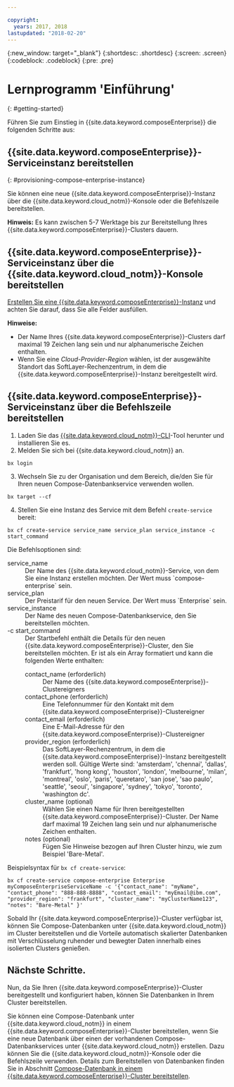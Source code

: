 ```yaml
---

copyright:
  years: 2017, 2018
lastupdated: "2018-02-20"
---
```


{:new_window: target="_blank"}
{:shortdesc: .shortdesc}
{:screen: .screen}
{:codeblock: .codeblock}
{:pre: .pre}

# Lernprogramm 'Einführung'
{: #getting-started}

Führen Sie zum Einstieg in {{site.data.keyword.composeEnterprise}} die folgenden Schritte aus:

## {{site.data.keyword.composeEnterprise}}-Serviceinstanz bereitstellen
{: #provisioning-compose-enterprise-instance}

Sie können eine neue {{site.data.keyword.composeEnterprise}}-Instanz über die {{site.data.keyword.cloud_notm}}-Konsole oder die Befehlszeile bereitstellen.

**Hinweis:** Es kann zwischen 5-7 Werktage bis zur Bereitstellung Ihres {{site.data.keyword.composeEnterprise}}-Clusters dauern.

##  {{site.data.keyword.composeEnterprise}}-Serviceinstanz über die {{site.data.keyword.cloud_notm}}-Konsole bereitstellen

[Erstellen Sie eine {{site.data.keyword.composeEnterprise}}-Instanz](https://console.{DomainName}/catalog/services/compose-enterprise/) und achten Sie darauf, dass Sie alle Felder ausfüllen. 

**Hinweise:**
- Der Name Ihres {{site.data.keyword.composeEnterprise}}-Clusters darf maximal 19 Zeichen lang sein und nur alphanumerische Zeichen enthalten.
- Wenn Sie eine *Cloud-Provider-Region* wählen, ist der ausgewählte Standort das SoftLayer-Rechenzentrum, in dem die {{site.data.keyword.composeEnterprise}}-Instanz bereitgestellt wird. 


## {{site.data.keyword.composeEnterprise}}-Serviceinstanz über die Befehlszeile bereitstellen

1. Laden Sie das [{{site.data.keyword.cloud_notm}}-CLI](https://console.{DomainName}/docs/cli/reference/bluemix_cli/download_cli.html)-Tool herunter und installieren Sie es.
2. Melden Sie sich bei {{site.data.keyword.cloud_notm}} an.

  ```
  bx login
  ```

3. Wechseln Sie zu der Organisation und dem Bereich, die/den Sie für Ihren neuen Compose-Datenbankservice verwenden wollen.

  ```
  bx target --cf
  ```

4. Stellen Sie eine Instanz des Service mit dem Befehl `create-service` bereit:

  ```
  bx cf create-service service_name service_plan service_instance -c start_command
  ```

  Die Befehlsoptionen sind:

  <dl>
    <dt>service_name</dt>
    <dd>
    Der Name des {{site.data.keyword.cloud_notm}}-Service, von dem Sie eine Instanz erstellen möchten. Der Wert muss `compose-enterprise` sein.
    </dd>
    <dt>service_plan</dt>
    <dd>
    Der Preistarif für den neuen Service. Der Wert muss `Enterprise` sein.
    </dd>
    <dt>service_instance</dt>
    <dd>
    Der Name des neuen Compose-Datenbankservice, den Sie bereitstellen möchten.
    </dd>
    <dt>-c start_command</dt>
    <dd>
    Der Startbefehl enthält die Details für den neuen {{site.data.keyword.composeEnterprise}}-Cluster, den Sie bereitstellen möchten. Er ist als ein Array formatiert und kann die folgenden Werte enthalten:
      <dl>
        <dt>contact_name (erforderlich)</dt>
        <dd>
        Der Name des {{site.data.keyword.composeEnterprise}}-Clustereigners
        </dd>
        <dt>contact_phone (erforderlich)</dt>
        <dd>
        Eine Telefonnummer für den Kontakt mit dem {{site.data.keyword.composeEnterprise}}-Clustereigner
        </dd>
        <dt>contact_email (erforderlich)</dt>
        <dd>
        Eine E-Mail-Adresse für den {{site.data.keyword.composeEnterprise}}-Clustereigner
        </dd>
        <dt>provider_region (erforderlich)</dt>
        <dd>
        Das SoftLayer-Rechenzentrum, in dem die {{site.data.keyword.composeEnterprise}}-Instanz bereitgestellt werden soll. Gültige Werte sind: 'amsterdam', 'chennai', 'dallas', 'frankfurt', 'hong kong', 'houston', 'london', 'melbourne', 'milan', 'montreal', 'oslo', 'paris', 'queretaro', 'san jose', 'sao paulo', 'seattle', 'seoul', 'singapore', 'sydney', 'tokyo', 'toronto', 'washington dc'.
        </dd>
        <dt>cluster_name (optional)</dt>
        <dd>
        Wählen Sie einen Name für Ihren bereitgestellten {{site.data.keyword.composeEnterprise}}-Cluster. Der Name darf maximal 19 Zeichen lang sein und nur alphanumerische Zeichen enthalten.
        </dd>
        <dt>notes (optional)</dt>
        <dd>
        Fügen Sie Hinweise bezogen auf Ihren Cluster hinzu, wie zum Beispiel 'Bare-Metal'.
        </dd>
      </dl>
    </dd>
  </dl>

Beispielsyntax für `bx cf create-service`:

```
bx cf create-service compose-enterprise Enterprise myComposeEnterpriseServiceName -c '{"contact_name": "myName", "contact_phone": "888-888-8888", "contact_email": "myEmail@ibm.com", "provider_region": "frankfurt", "cluster_name": "myClusterName123", "notes": "Bare-Metal" }'
```

Sobald Ihr {{site.data.keyword.composeEnterprise}}-Cluster verfügbar ist, können Sie Compose-Datenbanken unter {{site.data.keyword.cloud_notm}} im Cluster bereitstellen und die Vorteile automatisch skalierter Datenbanken mit Verschlüsselung ruhender und bewegter Daten innerhalb eines isolierten Clusters genießen.

## Nächste Schritte.

Nun, da Sie Ihren {{site.data.keyword.composeEnterprise}}-Cluster bereitgestellt und konfiguriert haben, können Sie Datenbanken in Ihrem Cluster bereitstellen.

Sie können eine Compose-Datenbank unter {{site.data.keyword.cloud_notm}} in einem {{site.data.keyword.composeEnterprise}}-Cluster bereitstellen, wenn Sie eine neue Datenbank über einen der vorhandenen Compose-Datenbankservices unter {{site.data.keyword.cloud_notm}} erstellen. Dazu können Sie die {{site.data.keyword.cloud_notm}}-Konsole oder die Befehlszeile verwenden. Details zum Bereitstellen von Datenbanken finden Sie in Abschnitt [Compose-Datenbank in einem {{site.data.keyword.composeEnterprise}}-Cluster bereitstellen](./deploying.html).







